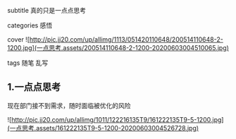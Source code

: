 subtitle 真的只是一点点思考

categories 感悟

cover ![http://pic.jj20.com/up/allimg/1113/051420110648/200514110648-2-1200.jpg](一点思考.assets/200514110648-2-1200-20200603004510065.jpg)

tags 随笔 乱写

## 1.一点点思考

现在部门接不到需求，随时面临被优化的风险

![http://pic.jj20.com/up/allimg/1011/122216135T9/161222135T9-5-1200.jpg](一点思考.assets/161222135T9-5-1200-20200603004526728.jpg)

